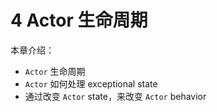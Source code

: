 # 4 Actor 生命周期

本章介绍：

* `Actor` 生命周期
* `Actor` 如何处理 exceptional state
* 通过改变 `Actor` state，来改变 `Actor` behavior